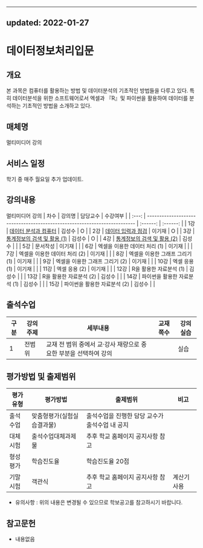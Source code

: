 ---------------
updated: 2022-01-27
---------------
# 데이터정보처리입문

## 개요
 본 과목은 컴퓨터를 활용하는 방법 및 데이터분석의 기초적인 방법들을 다루고 있다. 특히 데이터분석을 위한 소프트웨어로서 엑셀과 『R』및 파이썬을 활용하여 데이터를 분석하는 기초적인 방법을 소개하고 있다.

## 매체명
멀티미디어 강의

## 서비스 일정
학기 중 매주 월요일 추가 업데이트.

## 강의내용
멀티미디어 강의
| 차수  | 강의명                                                                    | 담당교수 | 수강여부 |
| :---: | ------------------------------------------------------------------------- | :------: | :------: |
|  1강  | [데이터 분석과 컴퓨터](./contents/01_데이터_분석과_컴퓨터.md)             |  김성수  |    O     |
|  2강  | [데이터 입력과 점검](./contents/02_측정의_수준과_데이터의_종류.md)        |  이기재  |    O     |
|  3강  | [통계정보의 검색 및 활용 (1)](./contents/03_통계정보의_검색_및_활용_1.md) |  김성수  |    O     |
|  4강  | [통계정보의 검색 및 활용 (2)](./contents/04_통계정보의_검색_및_활용_2.md) |  김성수  |          |
|  5강  | 문서작성                                                                  |  이기재  |          |
|  6강  | 엑셀을 이용한 데이터 처리 (1)                                             |  이기재  |          |
|  7강  | 엑셀을 이용한 데이터 처리 (2)                                             |  이기재  |          |
|  8강  | 엑셀을 이용한 그래프 그리기 (1)                                           |  이기재  |          |
|  9강  | 엑셀을 이용한 그래프 그리기 (2)                                           |  이기재  |          |
| 10강  | 엑셀 응용 (1)                                                             |  이기재  |          |
| 11강  | 엑셀 응용 (2)                                                             |  이기재  |          |
| 12강  | R을 활용한 자료분석 (1)                                                   |  김성수  |          |
| 13강  | R을 활용한 자료분석 (2)                                                   |  김성수  |          |
| 14강  | 파이썬을 활용한 자료분석 (1)                                              |  김성수  |          |
| 15강  | 파이썬을 활용한 자료분석 (2)                                              |  김성수  |          |

## 출석수업
| 구분 | 강의주제 | 세부내용                                                         | 교재쪽수 | 강의실습 |
| ---- | -------- | ---------------------------------------------------------------- | -------- | -------- |
| 1    | 전범위   | 교재 전 범위 중에서 교·강사 재량으로 중요한 부분을 선택하여 강의 |          | 실습     |

## 평가방법 및 출제범위
| 평가유형 | 평가방법                   | 출제범위                                       | 비고        |
| -------- | -------------------------- | ---------------------------------------------- | ----------- |
| 출석수업 | 맞춤형평가(실험실습결과물) | 출석수업을 진행한 담당 교수가 출석수업 내 공지 |             |
| 대체시험 | 출석수업대체과제물         | 추후 학교 홈페이지 공지사항 참고               |             |
| 형성평가 | 학습진도율                 | 학습진도율 20점                                |             |
| 기말시험 | 객관식                     | 추후 학교 홈페이지 공지사항 참고               | 계산기 사용 |

* 유의사항 : 위의 내용은 변경될 수 있으므로 학보공고를 참고하시기 바랍니다.


## 참고문헌
- 내용없음